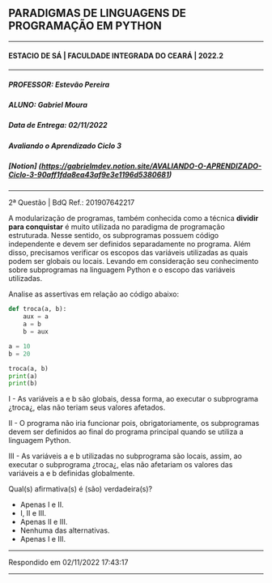 ## PARADIGMAS DE LINGUAGENS DE PROGRAMAÇÃO EM PYTHON
---
#### ESTACIO DE SÁ | FACULDADE INTEGRADA DO CEARÁ | 2022.2
---
##### PROFESSOR: Estevão Pereira
##### ALUNO: Gabriel Moura
##### Data de Entrega: 02/11/2022
##### Avaliando o Aprendizado Ciclo 3
##### [Notion] (https://gabrielmdev.notion.site/AVALIANDO-O-APRENDIZADO-Ciclo-3-90aff1fda8ea43af9e3e1196d5380681)
---
2ª Questão | BdQ Ref.: 201907642217

A modularização de programas, também conhecida como a técnica **dividir para conquistar** é muito utilizada no paradigma de programação estruturada. Nesse sentido, os subprogramas possuem código independente e devem ser definidos separadamente no programa. Além disso, precisamos verificar os escopos das variáveis utilizadas as quais podem ser globais ou locais. Levando em consideração seu conhecimento sobre subprogramas na linguagem Python e o escopo das variáveis utilizadas. 

Analise as assertivas em relação ao código abaixo:

```python
def troca(a, b):
    aux = a
    a = b
    b = aux

a = 10
b = 20

troca(a, b)
print(a)
print(b)
```

I - As variáveis a e b são globais, dessa forma, ao executar o subprograma ¿troca¿, elas não teriam seus valores afetados.

II - O programa não iria funcionar pois, obrigatoriamente, os subprogramas devem ser definidos ao final do programa principal quando se utiliza a linguagem Python.

III - As variáveis a e b utilizadas no subprograma são locais, assim, ao executar o subprograma ¿troca¿, elas não afetariam os valores das variáveis a e b definidas globalmente.

Qual(s) afirmativa(s) é (são) verdadeira(s)?

- Apenas I e II.
- I, II e III.
- Apenas II e III.
- Nenhuma das alternativas.
- Apenas I e III.

---

Respondido em 02/11/2022 17:43:17

---
